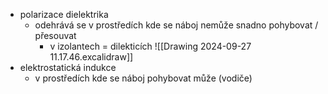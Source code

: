 - polarizace dielektrika
	- odehrává se v prostředích kde se náboj nemůže snadno pohybovat / přesouvat
		- v izolantech = dilekticích
	![[Drawing 2024-09-27 11.17.46.excalidraw]]
- elektrostatická indukce
	- v prostředích kde se náboj pohybovat může (vodiče)